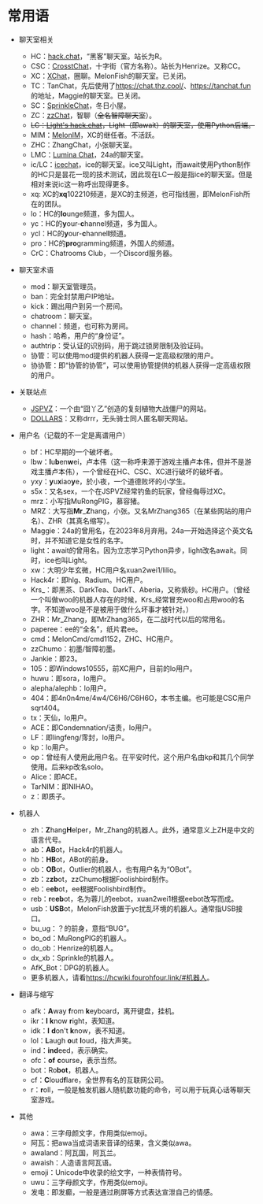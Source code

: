 # 常用语

- 聊天室相关
  - HC：[hack.chat](https://hack.chat/)，“黑客”聊天室。站长为R。
  - CSC：[CrosstChat](https://crosst.chat/)，十字街（官方名称）。站长为Henrize。又称CC。
  - XC：[XChat](https://xq.kzw.ink/)，圈聊。MelonFish的聊天室。已关闭。
  - TC：TanChat，先后使用了<https://chat.thz.cool/>、<https://tanchat.fun>的地址，Maggie的聊天室。已关闭。
  - SC：[SprinkleChat](https://chat.spr233.eu.org/)，冬日小屋。
  - ZC：[zzChat](https://zzchat.eu.org/)，智聊（~~全名智障聊天室~~）。
  - ~~LC：[Light's hack.chat](http://43.142.118.149:6059/)，Light（即await）的聊天室，使用Python后端。~~
  - MIM：[MelonIM](https://melonim.kzw.ink/)，XC的继任者。不活跃。
  - ZHC：ZhangChat，小张聊天室。
  - LMC：[Lumina Chat](https://lumina.chat)，24a的聊天室。
  - ic/LC：[icechat](https://chat.light.gs)，ice的聊天室。ice又叫Light，而await使用Python制作的HC只是昙花一现的技术测试，因此现在LC一般是指ice的聊天室。但是相对来说ic这一称呼出现得更多。
  - xq: XC的**xq**102210频道，是XC的主频道，也可指线圈，即MelonFish所在的团队。
  - lo：HC的**lo**unge频道，多为国人。
  - yc：HC的**y**our-**c**hannel频道，多为国人。
  - ycl：HC的**y**our-**c**hannel**l**频道。
  - pro：HC的**pro**gramming频道，外国人的频道。
  - CrC：Chatrooms Club，一个Discord服务器。

- 聊天室术语
  - mod：聊天室管理员。
  - ban：完全封禁用户IP地址。
  - kick：踢出用户到另一个房间。
  - chatroom：聊天室。
  - channel：频道，也可称为房间。
  - hash：哈希，用户的“身份证”。
  - authtrip：受认证的识别码，用于跳过锁房限制及验证码。
  - 协管：可以使用mod提供的机器人获得一定高级权限的用户。
  - 协协管：即“协管的协管”，可以使用协管提供的机器人获得一定高级权限的用户。

- 关联站点
  - [JSPVZ](http://lonelystar.org/plantsvszombies.htm)：一个由“囧丫乙”创造的复刻植物大战僵尸的网站。
  - [DOLLARS](https://drrr.com/)：又称drrr，无头骑士同人匿名聊天网站。

- 用户名（记载的不一定是离谱用户）
  - bf：HC早期的一个破坏者。
  - lbw：**l**u**b**en**w**ei，卢本伟（这一称呼来源于游戏主播卢本伟，但并不是游戏主播卢本伟），一个曾经在HC、CSC、XC进行破坏的破坏者。
  - yxy：**y**u**x**iao**y**e，於小夜，一个道德败坏的小学生。
  - s5x：又名sex，一个在JSPVZ经常钓鱼的玩家，曾经侮辱过XC。
  - mrz：小写指MuRongPIG，慕容猪。
  - MRZ：大写指**Mr**\_**Z**hang，小张。又名MrZhang365（在某些网站的用户名）、ZHR（其真名缩写）。
  - Maggie：24a的曾用名，在2023年8月弃用。24a一开始选择这个英文名时，并不知道它是女性的名字。
  - light：await的曾用名。因为立志学习Python异步，light改名await。同时，ice也叫Light。
  - xw：大明少年玄微，HC用户名xuan2wei1/lilio。
  - Hack4r：即hlg、Radium。HC用户。
  - Krs\_：即黑茶、DarkTea、DarkT、Aberia，又称紫砂。HC用户。（曾经一个叫做woo的机器人存在的时候，Krs\_经常冒充woo和占用woo的名字。不知道woo是不是被用于做什么坏事才被针对。）
  - ZHR：Mr\_Zhang，即MrZhang365，在二战时代以后的常用名。
  - paperee：ee的“全名”，纸片君ee。
  - cmd：MelonCmd/cmd1152，ZHC、HC用户。
  - zzChumo：初墨/智障初墨。
  - Jankie：即23。
  - 105：即Windows10555，前XC用户，目前的lo用户。
  - huwu：即sora，lo用户。
  - alepha/alephb：lo用户。
  - 404：即4n0n4me/4w4/C6H6/C6H6O，本书主编。也可能是CSC用户sqrt404。
  - tx：天仙，lo用户。
  - ACE：即Condemnation/诘责，lo用户。
  - LF：即lingfeng/霗封，lo用户。
  - kp：lo用户。
  - op：曾经有人使用此用户名。在平安时代，这个用户名由kp和其几个同学使用。后来kp改名solo。
  - Alice：即ACE。
  - TarNIM：即NIHAO。
  - z：即质子。

- 机器人
  - zh：**Z**hang**H**elper，Mr\_Zhang的机器人。此外，通常意义上ZH是中文的语言代号。
  - ab：**AB**ot，Hack4r的机器人。
  - hb：**HB**ot，ABot的前身。
  - ob：**OB**ot，Outlier的机器人，也有用户名为“OBot”。
  - zb：z**zb**ot，zzChumo根据Foolishbird制作。
  - eb：e**eb**ot，ee根据Foolishbird制作。
  - reb：**r**e**eb**ot，名为蓉儿的eebot，xuan2wei1根据eebot改写而成。
  - usb：**USB**ot，MelonFish放置于yc扰乱环境的机器人。通常指USB接口。
  - bu_ug：？的前身，意指“BUG”。
  - bo_od：MuRongPIG的机器人。
  - do_ob：Henrize的机器人。
  - dx_xb：Sprinkle的机器人。
  - AfK_Bot：DPG的机器人。
  - 更多机器人，请看<https://hcwiki.fourohfour.link/#机器人>。

- 翻译与缩写
  - afk：**A**way **f**rom **k**eyboard，离开键盘，挂机。
  - ikr：**I** **k**now **r**ight，表知道。
  - idk：**I** **d**on't **k**now，表不知道。
  - lol：**L**augh **o**ut **l**oud，指大声笑。
  - ind：**ind**eed，表示确实。
  - ofc：**of** **c**ourse，表示当然。
  - bot：Ro**bot**，机器人。
  - cf：**C**loud**f**lare，全世界有名的互联网公司。
  - r：**r**oll，一般是触发机器人随机数功能的命令，可以用于玩真心话等聊天室游戏。

- 其他
  - awa：三字母颜文字，作用类似emoji。
  - 阿瓦：把awa当成词语来音译的结果，含义类似awa。
  - awaland：阿瓦国，阿瓦兰。
  - awaish：人造语言阿瓦语。
  - emoji：Unicode中收录的绘文字，一种表情符号。
  - uwu：三字母颜文字，作用类似emoji。
  - 发电：即发癫，一般是通过刷屏等方式表达宣泄自己的情感。
